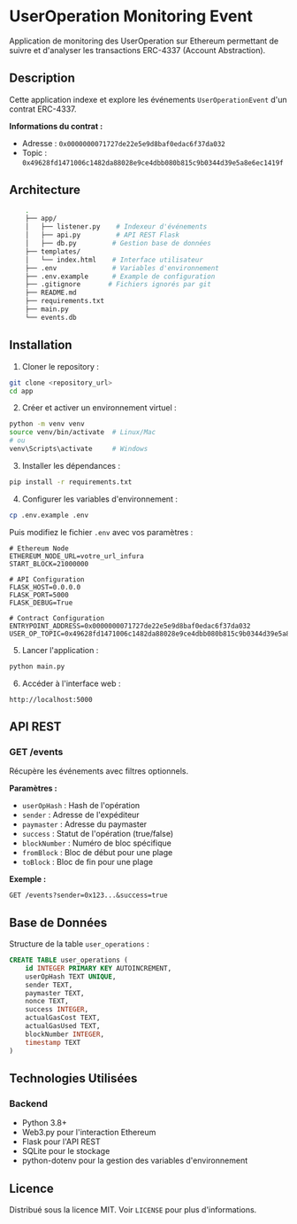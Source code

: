 # UserOperation Monitoring Event

Application de monitoring des UserOperation sur Ethereum permettant de suivre et d'analyser les transactions ERC-4337 (Account Abstraction).

## Description

Cette application indexe et explore les événements `UserOperationEvent` d'un contrat ERC-4337.

**Informations du contrat :**
- Adresse : `0x0000000071727de22e5e9d8baf0edac6f37da032`
- Topic : `0x49628fd1471006c1482da88028e9ce4dbb080b815c9b0344d39e5a8e6ec1419f`

## Architecture
```bash
    .
    ├── app/
    │   ├── listener.py    # Indexeur d'événements
    │   ├── api.py         # API REST Flask
    │   ├── db.py         # Gestion base de données
    ├── templates/
    │   └── index.html    # Interface utilisateur
    ├── .env              # Variables d'environnement
    ├── .env.example      # Example de configuration
    ├── .gitignore       # Fichiers ignorés par git
    ├── README.md
    ├── requirements.txt
    ├── main.py
    └── events.db
```

## Installation

1. Cloner le repository :
```bash
git clone <repository_url>
cd app
```

2. Créer et activer un environnement virtuel :
```bash
python -m venv venv
source venv/bin/activate  # Linux/Mac
# ou
venv\Scripts\activate     # Windows
```

3. Installer les dépendances :
```bash
pip install -r requirements.txt
```

4. Configurer les variables d'environnement :
```bash
cp .env.example .env
```
Puis modifiez le fichier `.env` avec vos paramètres :
```
# Ethereum Node
ETHEREUM_NODE_URL=votre_url_infura
START_BLOCK=21000000

# API Configuration
FLASK_HOST=0.0.0.0
FLASK_PORT=5000
FLASK_DEBUG=True

# Contract Configuration
ENTRYPOINT_ADDRESS=0x0000000071727de22e5e9d8baf0edac6f37da032
USER_OP_TOPIC=0x49628fd1471006c1482da88028e9ce4dbb080b815c9b0344d39e5a8e6ec1419f
```

5. Lancer l'application :
```bash
python main.py
```

6. Accéder à l'interface web :
```
http://localhost:5000
```

## API REST

### GET /events
Récupère les événements avec filtres optionnels.

**Paramètres :**
- `userOpHash` : Hash de l'opération
- `sender` : Adresse de l'expéditeur
- `paymaster` : Adresse du paymaster
- `success` : Statut de l'opération (true/false)
- `blockNumber` : Numéro de bloc spécifique
- `fromBlock` : Bloc de début pour une plage
- `toBlock` : Bloc de fin pour une plage

**Exemple :**
```
GET /events?sender=0x123...&success=true
```

## Base de Données

Structure de la table `user_operations` :

```sql
CREATE TABLE user_operations (
    id INTEGER PRIMARY KEY AUTOINCREMENT,
    userOpHash TEXT UNIQUE,
    sender TEXT,
    paymaster TEXT,
    nonce TEXT,
    success INTEGER,
    actualGasCost TEXT,
    actualGasUsed TEXT,
    blockNumber INTEGER,
    timestamp TEXT
)
```

## Technologies Utilisées

### Backend
- Python 3.8+
- Web3.py pour l'interaction Ethereum
- Flask pour l'API REST
- SQLite pour le stockage
- python-dotenv pour la gestion des variables d'environnement

## Licence

Distribué sous la licence MIT. Voir `LICENSE` pour plus d'informations.




